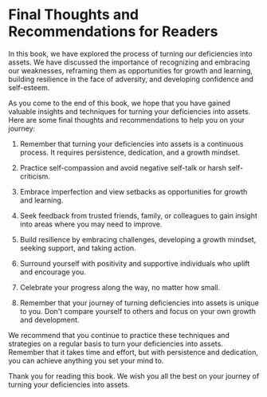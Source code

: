 Final Thoughts and Recommendations for Readers
==========================================================

In this book, we have explored the process of turning our deficiencies into assets. We have discussed the importance of recognizing and embracing our weaknesses, reframing them as opportunities for growth and learning, building resilience in the face of adversity, and developing confidence and self-esteem.

As you come to the end of this book, we hope that you have gained valuable insights and techniques for turning your deficiencies into assets. Here are some final thoughts and recommendations to help you on your journey:

1. Remember that turning your deficiencies into assets is a continuous process. It requires persistence, dedication, and a growth mindset.

2. Practice self-compassion and avoid negative self-talk or harsh self-criticism.

3. Embrace imperfection and view setbacks as opportunities for growth and learning.

4. Seek feedback from trusted friends, family, or colleagues to gain insight into areas where you may need to improve.

5. Build resilience by embracing challenges, developing a growth mindset, seeking support, and taking action.

6. Surround yourself with positivity and supportive individuals who uplift and encourage you.

7. Celebrate your progress along the way, no matter how small.

8. Remember that your journey of turning deficiencies into assets is unique to you. Don't compare yourself to others and focus on your own growth and development.

We recommend that you continue to practice these techniques and strategies on a regular basis to turn your deficiencies into assets. Remember that it takes time and effort, but with persistence and dedication, you can achieve anything you set your mind to.

Thank you for reading this book. We wish you all the best on your journey of turning your deficiencies into assets.
